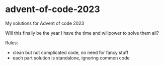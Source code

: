 # advent-of-code-2023
My solutions for Advent of code 2023

Will this finally be the year I have the time and willpower to solve them all?

Rules:
- clean but not complicated code, no need for fancy stuff
- each part solution is standalone, ignoring common code
